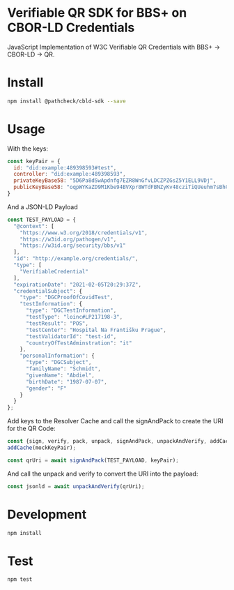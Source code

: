 # Verifiable QR SDK for BBS+ on CBOR-LD Credentials

JavaScript Implementation of W3C Verifiable QR Credentials with BBS+ -> CBOR-LD -> QR. 

# Install

```sh
npm install @pathcheck/cbld-sdk --save
```

# Usage

With the keys: 

```js
const keyPair = {
  id: "did:example:489398593#test",
  controller: "did:example:489398593",
  privateKeyBase58: "5D6Pa8dSwApdnfg7EZR8WnGfvLDCZPZGsZ5Y1ELL9VDj",
  publicKeyBase58: "oqpWYKaZD9M1Kbe94BVXpr8WTdFBNZyKv48cziTiQUeuhm7sBhCABMyYG4kcMrseC68YTFFgyhiNeBKjzdKk9MiRWuLv5H4FFujQsQK2KTAtzU8qTBiZqBHMmnLF4PL7Ytu"
}
```

And a JSON-LD Payload 

```js
const TEST_PAYLOAD = {
  "@context": [
    "https://www.w3.org/2018/credentials/v1",
    "https://w3id.org/pathogen/v1",
    "https://w3id.org/security/bbs/v1"
  ],
  "id": "http://example.org/credentials/",
  "type": [
    "VerifiableCredential"
  ],
  "expirationDate": "2021-02-05T20:29:37Z",
  "credentialSubject": {
    "type": "DGCProofOfCovidTest",
    "testInformation": {
      "type": "DGCTestInformation",
      "testType": "loinc#LP217198-3",
      "testResult": "POS",
      "testCenter": "Hospital Na Františku Prague",
      "testValidatorId": "test-id",
      "countryOfTestAdminstration": "it"
    },
    "personalInformation": {
      "type": "DGCSubject",
      "familyName": "Schmidt",
      "givenName": "Abdiel",
      "birthDate": "1987-07-07",
      "gender": "F"
    }
  }
};
```

Add keys to the Resolver Cache and call the signAndPack to create the URI for the QR Code: 

```js
const {sign, verify, pack, unpack, signAndPack, unpackAndVerify, addCache} = require('../lib/index');
addCache(mockKeyPair);

const qrUri = await signAndPack(TEST_PAYLOAD, keyPair);
```

And call the unpack and verify to convert the URI into the payload: 

```js
const jsonld = await unpackAndVerify(qrUri);
```

# Development

```sh
npm install
``` 

# Test

```sh
npm test
```
